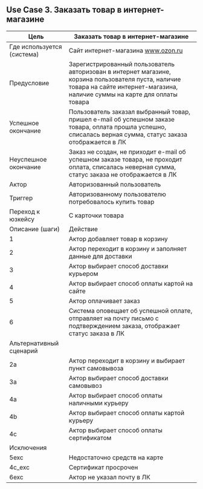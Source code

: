 
## Use Case 3. Заказать товар в интернет-магазине
|Цель|Заказать товар в интернет-магазине|
| ------ | ------ |
|Где используется (система)	|Сайт интернет-магазина www.ozon.ru |
|Предусловие|	Зарегистрированный пользователь авторизован в интернет магазине, корзина пользователя пуста, наличие товара на сайте интернет-магазина, наличие суммы на карте для оплаты товара|
|Успешное окончание	|Пользователь заказал выбранный товар, пришел e-mail об успешном заказе товара, оплата прошла успешно, списалась верная сумма, статус заказа отображается в ЛК|
|Неуспешное окончание|	Заказ не создан, не приходит e-mail об успешном заказе товара, не проходит оплата, списалась неверная сумма, статус заказа не отображается в ЛК|
|Актор|	Авторизованный пользователь|
|Триггер|	Авторизованному пользователю потребовалось купить товар|
|Переход к юзкейсу|	С карточки товара|
|Описание (шаги)|	Действие|
|1|	Актор добавляет товар в корзину|
|2|	Актор переходит в корзину и заполняет данные для доставки|
|3|	Актор выбирает способ доставки курьером|
|4|	Актор выбирает способ оплаты картой на сайте|
|5|	Актор оплачивает заказ|
|6|	Система оповещает об успешной оплате, отправляет на почту письмо с подтверждением заказа, отображает статус заказа в ЛК|
|Альтернативный сценарий	|
|2a	|Актор переходит в корзину и выбирает пункт самовывоза|
|3a	|Актор выбирает способ доставки самовывоз|
|4a	|Актор выбирает способ оплаты наличными курьеру|
|4b	|Актор выбирает способ оплаты картой курьеру|
|4c|	Актор выбирает способ оплаты сертификатом|
|Исключения	|
|5exc|	Недостаточно средств на карте|
|4с_exc|	Сертификат просрочен|
|6exc|	Актор не указал почту в ЛК|

